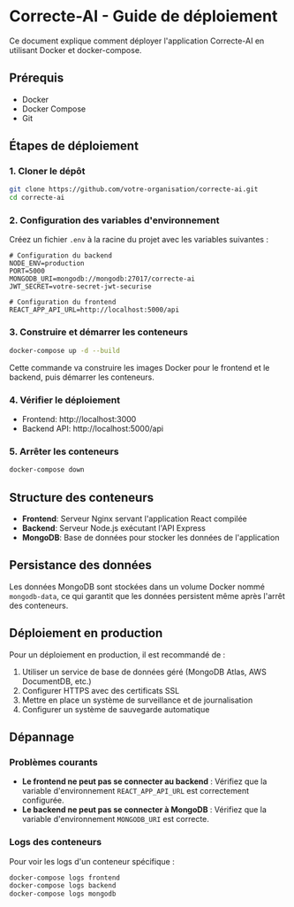 # Correcte-AI - Guide de déploiement

Ce document explique comment déployer l'application Correcte-AI en utilisant Docker et docker-compose.

## Prérequis

- Docker
- Docker Compose
- Git

## Étapes de déploiement

### 1. Cloner le dépôt

```bash
git clone https://github.com/votre-organisation/correcte-ai.git
cd correcte-ai
```

### 2. Configuration des variables d'environnement

Créez un fichier `.env` à la racine du projet avec les variables suivantes :

```
# Configuration du backend
NODE_ENV=production
PORT=5000
MONGODB_URI=mongodb://mongodb:27017/correcte-ai
JWT_SECRET=votre-secret-jwt-securise

# Configuration du frontend
REACT_APP_API_URL=http://localhost:5000/api
```

### 3. Construire et démarrer les conteneurs

```bash
docker-compose up -d --build
```

Cette commande va construire les images Docker pour le frontend et le backend, puis démarrer les conteneurs.

### 4. Vérifier le déploiement

- Frontend: http://localhost:3000
- Backend API: http://localhost:5000/api

### 5. Arrêter les conteneurs

```bash
docker-compose down
```

## Structure des conteneurs

- **Frontend**: Serveur Nginx servant l'application React compilée
- **Backend**: Serveur Node.js exécutant l'API Express
- **MongoDB**: Base de données pour stocker les données de l'application

## Persistance des données

Les données MongoDB sont stockées dans un volume Docker nommé `mongodb-data`, ce qui garantit que les données persistent même après l'arrêt des conteneurs.

## Déploiement en production

Pour un déploiement en production, il est recommandé de :

1. Utiliser un service de base de données géré (MongoDB Atlas, AWS DocumentDB, etc.)
2. Configurer HTTPS avec des certificats SSL
3. Mettre en place un système de surveillance et de journalisation
4. Configurer un système de sauvegarde automatique

## Dépannage

### Problèmes courants

- **Le frontend ne peut pas se connecter au backend** : Vérifiez que la variable d'environnement `REACT_APP_API_URL` est correctement configurée.
- **Le backend ne peut pas se connecter à MongoDB** : Vérifiez que la variable d'environnement `MONGODB_URI` est correcte.

### Logs des conteneurs

Pour voir les logs d'un conteneur spécifique :

```bash
docker-compose logs frontend
docker-compose logs backend
docker-compose logs mongodb
```